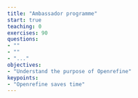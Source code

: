 ```yaml
---
title: "Ambassador programme"
start: true
teaching: 0
exercises: 90
questions:
- ""
- ""
- "..."
objectives:
- "Understand the purpose of Openrefine"
keypoints:
- "Openrefine saves time"
---
```

